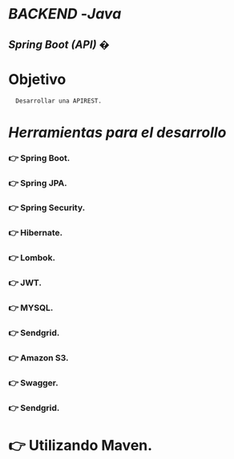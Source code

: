 # _BACKEND_ -_Java_
## _Spring Boot (API)_ �

# Objetivo
      Desarrollar una APIREST.
      
# _Herramientas para el desarrollo_

### 👉 Spring Boot.
### 👉 Spring JPA.
### 👉 Spring Security.
### 👉 Hibernate.
### 👉 Lombok.
### 👉 JWT.
### 👉 MYSQL.
### 👉 Sendgrid.
### 👉 Amazon S3.
### 👉 Swagger.
### 👉 Sendgrid.

# 👉 Utilizando Maven.





